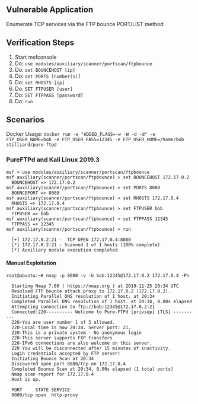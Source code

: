 ## Vulnerable Application

Enumerate TCP services via the FTP bounce PORT/LIST method

## Verification Steps

1. Start msfconsole
2. Do: `use modules/auxiliary/scanner/portscan/ftpbounce`
3. Do: `set BOUNCEHOST [ip]`
4. Do: `set PORTS [number(s)]`
5. Do: `set RHOSTS [ip]`
6. Do: `SET FTPUSER [user]`
7. Do: `SET FTPPASS [password]`
8. Do: `run`

## Scenarios

Docker Usage:  `docker run -e "ADDED_FLAGS=-w -W -d -d" -e FTP_USER_NAME=bob -e FTP_USER_PASS=12345 -e FTP_USER_HOME=/home/bob stilliard/pure-ftpd`

### PureFTPd and Kali Linux 2019.3

  ```
  msf > use modules/auxiliary/scanner/portscan/ftpbounce
  msf auxiliary(scanner/portscan/ftpbounce) > set BOUNCEHOST 172.17.0.2
    BOUNCEHOST => 172.17.0.2
  msf auxiliary(scanner/portscan/ftpbounce) > set PORTS 8080
    BOUNCEPORT => 8080
  msf auxiliary(scanner/portscan/ftpbounce) > set RHOSTS 172.17.0.4
    RHOSTS => 172.17.0.4
  msf auxiliary(scanner/portscan/ftpbounce) > set FTPUSER bob
    FTPUSER => bob
  msf auxiliary(scanner/portscan/ftpbounce) > set FTPPASS 12345
    FTPPASS => 12345
  msf auxiliary(scanner/portscan/ftpbounce) > run

    [+] 172.17.0.2:21 -  TCP OPEN 172.17.0.4:8080
    [*] 172.17.0.2:21 - Scanned 1 of 1 hosts (100% complete)
    [*] Auxiliary module execution completed
  ```

#### Manual Exploitation

  ```
  root@ubuntu:~# nmap -p 8080 -v -b bob:12345@172.17.0.2 172.17.0.4 -Pn

    Starting Nmap 7.60 ( https://nmap.org ) at 2019-11-25 20:34 UTC
    Resolved FTP bounce attack proxy to 172.17.0.2 (172.17.0.2).
    Initiating Parallel DNS resolution of 1 host. at 20:34
    Completed Parallel DNS resolution of 1 host. at 20:34, 0.00s elapsed
    Attempting connection to ftp://bob:12345@172.17.0.2:21
    Connected:220---------- Welcome to Pure-FTPd [privsep] [TLS] ----------
    220-You are user number 1 of 5 allowed.
    220-Local time is now 20:34. Server port: 21.
    220-This is a private system - No anonymous login
    220-This server supports FXP transfers
    220-IPv6 connections are also welcome on this server.
    220 You will be disconnected after 15 minutes of inactivity.
    Login credentials accepted by FTP server!
    Initiating Bounce Scan at 20:34
    Discovered open port 8080/tcp on 172.17.0.4
    Completed Bounce Scan at 20:34, 0.00s elapsed (1 total ports)
    Nmap scan report for 172.17.0.4
    Host is up.

    PORT     STATE SERVICE
    8080/tcp open  http-proxy
  ```
